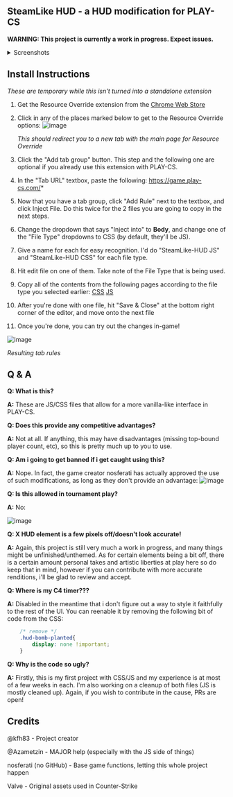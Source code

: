 ## SteamLike HUD - a HUD modification for PLAY-CS

**WARNING: This project is currently a work in progress. Expect issues.**

<details>
  <summary>Screenshots</summary>

![image](https://github.com/user-attachments/assets/a6a101c4-fd0d-4569-86bf-7d5cdefad3f2)
*Loading screen*

![image](https://github.com/user-attachments/assets/9cc9c2a3-c2cf-4fc5-883f-1e27a49cdd39)
*In-game*

![image](https://github.com/user-attachments/assets/7d2f9586-70ed-4d95-a0c8-3463ec84e0a2)
*Spectator UI*

</details>



## Install Instructions
*These are temporary while this isn't turned into a standalone extension*
1. Get the Resource Override extension from the [Chrome Web Store](https://chromewebstore.google.com/detail/resource-override/pkoacgokdfckfpndoffpifphamojphii?hl=en)
2. Click in any of the places marked below to get to the Resource Override options:
   ![image](https://github.com/user-attachments/assets/6486de51-bd86-49dd-a980-006eab35fefd)
   
   *This should redirect you to a new tab with the main page for Resource Override*
3. Click the "Add tab group" button. This step and the following one are optional if you already use this extension with PLAY-CS.
4. In the "Tab URL" textbox, paste the following:  https://game.play-cs.com/*
5. Now that you have a tab group, click "Add Rule" next to the textbox, and click Inject File. Do this twice for the 2 files you are going to copy in the next steps.
6. Change the dropdown that says "Inject into" to **Body**, and change one of the "File Type" dropdowns to CSS (by default, they'll be JS).
7. Give a name for each for easy recognition. I'd do "SteamLike-HUD JS" and "SteamLike-HUD CSS" for each file type.
8. Hit edit file on one of them. Take note of the File Type that is being used.
9. Copy all of the contents from the following pages according to the file type you selected earlier: [CSS](https://raw.githubusercontent.com/kfh83/SteamLike-HUD/refs/heads/main/CSS/SteamLike-HUD.css) [JS](https://raw.githubusercontent.com/kfh83/SteamLike-HUD/refs/heads/main/JS/SteamLike-HUD.js)
10. After you're done with one file, hit "Save & Close" at the bottom right corner of the editor, and move onto the next file
11. Once you're done, you can try out the changes in-game!

![image](https://github.com/user-attachments/assets/5a638887-98c4-4bc9-983d-b8c687b6fb59)

*Resulting tab rules*




## Q & A
**Q: What is this?**

**A:** These are JS/CSS files that allow for a more vanilla-like interface in PLAY-CS.

**Q: Does this provide any competitive advantages?**

**A:** Not at all. If anything, this may have disadvantages (missing top-bound player count, etc), so this is pretty much up to you to use.

**Q: Am i going to get banned if i get caught using this?**

**A:** Nope. In fact, the game creator nosferati has actually approved the use of such modifications, as long as they don't provide an advantage:
![image](https://github.com/user-attachments/assets/ca40a836-1247-4d65-878d-7ee5c8e60612)

**Q: Is this allowed in tournament play?**

**A:** No:

![image](https://github.com/user-attachments/assets/5d9ecdaa-86fc-4a7d-afcf-7c3e1c7349e5)


**Q: X HUD element is a few pixels off/doesn't look accurate!**

**A:** Again, this project is still very much a work in progress, and many things might be unfinished/unthemed. As for certain elements being a bit off, there is a certain amount personal takes and artistic liberties at play here so do keep that in mind, however if you can contribute with more accurate renditions, i'll be glad to review and accept.

**Q: Where is my C4 timer???**

**A:** Disabled in the meantime that i don't figure out a way to style it faithfully to the rest of the UI. You can reenable it by removing the following bit of code from the CSS:
```css
	/* remove */
	.hud-bomb-planted{
		display: none !important;
	}
```

**Q: Why is the code so ugly?**

**A:** Firstly, this is my first project with CSS/JS and my experience is at most of a few weeks in each. I'm also working on a cleanup of both files (JS is mostly cleaned up). Again, if you wish to contribute in the cause, PRs are open!

## Credits
@kfh83 - Project creator

@Azametzin - MAJOR help (especially with the JS side of things)

nosferati (no GitHub) - Base game functions, letting this whole project happen

Valve - Original assets used in Counter-Strike
